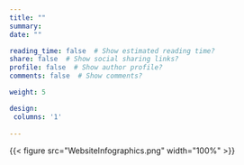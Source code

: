 ```yaml
---
title: ""
summary: 
date: ""

reading_time: false  # Show estimated reading time?
share: false  # Show social sharing links?
profile: false  # Show author profile?
comments: false  # Show comments?

weight: 5

design:
 columns: '1' 
 
---
```

<style type="text/css">
#infographic .container {
  height: auto; /* Set this to the height you want the iframe to have. */
  width: 100%;
  height: 100%;
  position: relative;
}
</style>


{{< figure src="WebsiteInfographics.png" width="100%" >}}
